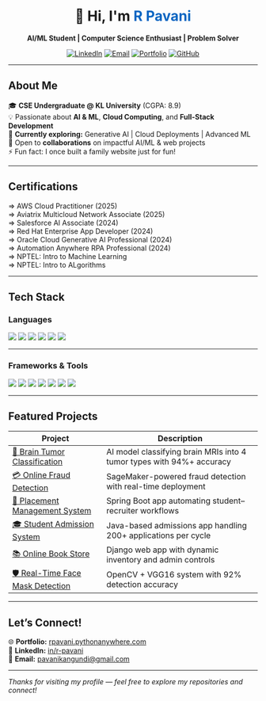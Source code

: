 <h1 align="center">  
  👋 Hi, I'm <span style="color:#0A66C2">R Pavani</span>  
</h1>  

<p align="center">  
  <b>AI/ML Student | Computer Science Enthusiast | Problem Solver</b>  
</p>  

<p align="center">  
  <a href="https://www.linkedin.com/in/r-pavani"><img src="https://img.shields.io/badge/LinkedIn-%230A66C2.svg?&style=for-the-badge&logo=linkedin&logoColor=white" alt="LinkedIn"></a>  
  <a href="mailto:pavanikangundi@gmail.com"><img src="https://img.shields.io/badge/Email-D14836?style=for-the-badge&logo=gmail&logoColor=white" alt="Email"></a>  
  <a href="https://rpavani.pythonanywhere.com/"><img src="https://img.shields.io/badge/Portfolio-12100E?style=for-the-badge&logo=githubpages&logoColor=white" alt="Portfolio"></a>  
  <a href="https://github.com/pavani-1510"><img src="https://img.shields.io/badge/GitHub-181717?style=for-the-badge&logo=github&logoColor=white" alt="GitHub"></a>  
</p>  

---

## About Me  

🎓 **CSE Undergraduate @ KL University** (CGPA: 8.9)  
💡 Passionate about **AI & ML**, **Cloud Computing**, and **Full-Stack Development**  
🌱 **Currently exploring:** Generative AI | Cloud Deployments | Advanced ML  
🤝 Open to **collaborations** on impactful AI/ML & web projects  
⚡ Fun fact: I once built a family website just for fun!  

---

##  Certifications  

=> AWS Cloud Practitioner (2025)  
=> Aviatrix Multicloud Network Associate (2025)  
=> Salesforce AI Associate (2024)  
=> Red Hat Enterprise App Developer (2024)  
=> Oracle Cloud Generative AI Professional (2024)  
=> Automation Anywhere RPA Professional (2024)  
=> NPTEL: Intro to Machine Learning  
=> NPTEL: Intro to ALgorithms  

---

## Tech Stack  

###  Languages  
<p>
<img src="https://img.shields.io/badge/Python-3776AB?style=for-the-badge&logo=python&logoColor=white" /> 
<img src="https://img.shields.io/badge/Java-007396?style=for-the-badge&logo=java&logoColor=white" /> 
<img src="https://img.shields.io/badge/SQL-4479A1?style=for-the-badge&logo=mysql&logoColor=white" /> 
<img src="https://img.shields.io/badge/HTML5-E34F26?style=for-the-badge&logo=html5&logoColor=white" /> 
<img src="https://img.shields.io/badge/CSS3-1572B6?style=for-the-badge&logo=css3&logoColor=white" /> 
<img src="https://img.shields.io/badge/JavaScript-F7DF1E?style=for-the-badge&logo=javascript&logoColor=black" />  
</p>

---

###  Frameworks & Tools  
<p>
<img src="https://img.shields.io/badge/Django-092E20?style=for-the-badge&logo=django&logoColor=white" /> 
<img src="https://img.shields.io/badge/Spring_Boot-6DB33F?style=for-the-badge&logo=springboot&logoColor=white" /> 
<img src="https://img.shields.io/badge/Scikit--Learn-F7931E?style=for-the-badge&logo=scikit-learn&logoColor=white" /> 
<img src="https://img.shields.io/badge/Pandas-150458?style=for-the-badge&logo=pandas&logoColor=white" /> 
<img src="https://img.shields.io/badge/AWS-232F3E?style=for-the-badge&logo=amazon-aws&logoColor=white" /> 
<img src="https://img.shields.io/badge/Git-F05032?style=for-the-badge&logo=git&logoColor=white" /> 
<img src="https://img.shields.io/badge/Linux-FCC624?style=for-the-badge&logo=linux&logoColor=black" />  
</p>

---

## Featured Projects  

| Project | Description |
|---------|-------------|
| [🧠 Brain Tumor Classification](https://github.com/pavani-1510/Brain_Tumor_Classification) | AI model classifying brain MRIs into 4 tumor types with 94%+ accuracy |
| [💳 Online Fraud Detection](https://github.com/pavani-1510/OnlineFraudDetectionAWS) | SageMaker-powered fraud detection with real-time deployment |
| [🎯 Placement Management System](https://github.com/pavani-1510) | Spring Boot app automating student–recruiter workflows |
| [🎓 Student Admission System](https://github.com/pavani-1510/StudentAdmissionManagementSystem) | Java-based admissions app handling 200+ applications per cycle |
| [📚 Online Book Store](https://github.com/pavani-1510/OnlineBookStore) | Django web app with dynamic inventory and admin controls |
| [🛡️ Real-Time Face Mask Detection](https://github.com/pavani-1510/Real-Time-Face-Mask-Detection) | OpenCV + VGG16 system with 92% detection accuracy |

---

## Let’s Connect!  

🌐 **Portfolio:** [rpavani.pythonanywhere.com](https://rpavani.pythonanywhere.com/)  
🔗 **LinkedIn:** [in/r-pavani](https://www.linkedin.com/in/r-pavani)  
📧 **Email:** pavanikangundi@gmail.com  

---

*Thanks for visiting my profile — feel free to explore my repositories and connect!*

